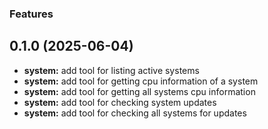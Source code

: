 ### Features


## 0.1.0 (2025-06-04)
* **system:** add tool for listing active systems
* **system:** add tool for getting cpu information of a system
* **system:** add tool for getting all systems cpu information
* **system:** add tool for checking system updates
* **system:** add tool for checking all systems for updates
